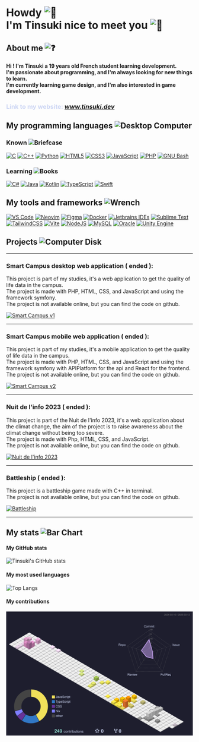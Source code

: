 # Howdy <picture> <source src="https://fonts.gstatic.com/s/e/notoemoji/latest/1fae1/512.webp" type="image/webp"> <img src="https://fonts.gstatic.com/s/e/notoemoji/latest/1fae1/512.gif" alt="🫡" width="32" height="32"></picture> <br>I'm Tinsuki nice to meet you <picture> <source src="https://fonts.gstatic.com/s/e/notoemoji/latest/1f44b/512.webp" type="image/webp"> <img src="https://fonts.gstatic.com/s/e/notoemoji/latest/1f44b/512.gif" alt="👋" width="32" height="32"></picture>

## About me <picture> <source srcset="https://fonts.gstatic.com/s/e/notoemoji/latest/2753/512.webp" type="image/webp"> <img src="https://fonts.gstatic.com/s/e/notoemoji/latest/2753/512.gif" alt="❓" width="32" height="32"></picture>
#### Hi ! I'm **Tinsuki** a 19 years old French student learning development.<br>I'm passionate about programming, and I'm always looking for new things to learn.<br> I'm currently learning game design, and I'm also interested in game development.
### <a style="text-decoration: none; color: #cdd6f4;" href="https://www.tinsuki.dev" target="_blank" >Link to my website: <em>www.tinsuki.dev</em></a>

## My programming languages <img src="https://raw.githubusercontent.com/Tarikul-Islam-Anik/Animated-Fluent-Emojis/master/Emojis/Objects/Desktop%20Computer.png" alt="Desktop Computer" width="25" height="25" />
### Known <img src="https://raw.githubusercontent.com/Tarikul-Islam-Anik/Animated-Fluent-Emojis/master/Emojis/Objects/Briefcase.png" alt="Briefcase" width="20" height="20" />
<p>
    <a href="https://docs.microsoft.com/en-us/cpp/?view=msvc-170" target="_blank" rel="noreferrer"><img src="https://raw.githubusercontent.com/danielcranney/readme-generator/main/public/icons/skills/c-colored.svg" width="36" height="36" alt="C" /></a>
    <a href="https://docs.microsoft.com/en-us/cpp/?view=msvc-170" target="_blank" rel="noreferrer"><img src="https://raw.githubusercontent.com/danielcranney/readme-generator/main/public/icons/skills/cplusplus-colored.svg" width="36" height="36" alt="C++" /></a>
    <a href="https://www.python.org/" target="_blank" rel="noreferrer"><img src="https://raw.githubusercontent.com/danielcranney/readme-generator/main/public/icons/skills/python-colored.svg" width="36" height="36" alt="Python" /></a>
    <a href="https://developer.mozilla.org/en-US/docs/Glossary/HTML5" target="_blank" rel="noreferrer"><img src="https://raw.githubusercontent.com/danielcranney/readme-generator/main/public/icons/skills/html5-colored.svg" width="36" height="36" alt="HTML5" /></a>
    <a href="https://www.w3.org/TR/CSS/#css" target="_blank" rel="noreferrer"><img src="https://raw.githubusercontent.com/danielcranney/readme-generator/main/public/icons/skills/css3-colored.svg" width="36" height="36" alt="CSS3" /></a>
    <a href="https://developer.mozilla.org/en-US/docs/Web/JavaScript" target="_blank" rel="noreferrer"><img src="https://raw.githubusercontent.com/danielcranney/readme-generator/main/public/icons/skills/javascript-colored.svg" width="36" height="36" alt="JavaScript" /></a>
    <a href="https://www.php.net/" target="_blank" rel="noreferrer"><img src="https://raw.githubusercontent.com/danielcranney/readme-generator/main/public/icons/skills/php-colored.svg" width="36" height="36" alt="PHP" /></a>
    <a href="https://www.gnu.org/software/bash/" target="_blank" rel="noreferrer"><img src="https://raw.githubusercontent.com/danielcranney/readme-generator/main/public/icons/skills/gnubash.svg" width="36" height="36" alt="GNU Bash" /></a>
</p>

### Learning <img src="https://raw.githubusercontent.com/Tarikul-Islam-Anik/Animated-Fluent-Emojis/master/Emojis/Objects/Books.png" alt="Books" width="20" height="20" />
<p>
    <a href="https://docs.microsoft.com/en-us/dotnet/csharp/" target="_blank" rel="noreferrer"><img src="https://raw.githubusercontent.com/danielcranney/readme-generator/main/public/icons/skills/csharp-colored.svg" width="36" height="36" alt="C#" /></a>
    <a href="https://www.oracle.com/java/" target="_blank" rel="noreferrer"><img src="https://raw.githubusercontent.com/danielcranney/readme-generator/main/public/icons/skills/java-colored.svg" width="36" height="36" alt="Java" /></a>
    <a href="https://kotlinlang.org/" target="_blank" rel="noreferrer"><img src="https://raw.githubusercontent.com/danielcranney/readme-generator/main/public/icons/skills/kotlin-colored.svg" width="36" height="36" alt="Kotlin" /></a>
    <a href="https://www.typescriptlang.org/" target="_blank" rel="noreferrer"><img src="https://raw.githubusercontent.com/danielcranney/readme-generator/main/public/icons/skills/typescript-colored.svg" width="36" height="36" alt="TypeScript" /></a>
    <a href="https://developer.apple.com/swift/" target="_blank" rel="noreferrer"><img src="https://raw.githubusercontent.com/danielcranney/readme-generator/main/public/icons/skills/swift-colored.svg" width="36" height="36" alt="Swift" /></a>
</p>

## My tools and frameworks <img src="https://raw.githubusercontent.com/Tarikul-Islam-Anik/Animated-Fluent-Emojis/master/Emojis/Objects/Wrench.png" alt="Wrench" width="25" height="25" />
<p>
    <a href="https://code.visualstudio.com/" target="_blank" rel="noreferrer"><img src="https://raw.githubusercontent.com/danielcranney/readme-generator/main/public/icons/skills/visualstudiocode.svg" width="36" height="36" alt="VS Code" /></a>
    <a href="https://neovim.io/" target="_blank" rel="noreferrer"><img src="https://raw.githubusercontent.com/danielcranney/readme-generator/main/public/icons/skills/neovim.svg" width="36" height="36" alt="Neovim" /></a>
    <a href="https://www.figma.com/" target="_blank" rel="noreferrer"><img src="https://raw.githubusercontent.com/danielcranney/readme-generator/main/public/icons/skills/figma-colored.svg" width="36" height="36" alt="Figma" /></a>
    <a href="https://www.docker.com/" target="_blank" rel="noreferrer"><img src="https://raw.githubusercontent.com/danielcranney/readme-generator/main/public/icons/skills/docker-colored.svg" width="36" height="36" alt="Docker" /></a>
    <a href="https://jetbrains.com/" target="_blank" rel="noreferrer"><img src="https://www.jetbrains.com/icon.svg" alt="Jetbrains IDEs" /></a>
    <a href="https://www.sublimetext.com/index2" target="_blank" rel="noreferrer"><img src="https://raw.githubusercontent.com/danielcranney/readme-generator/main/public/icons/skills/sublimetext.svg" width="36" height="36" alt="Sublime Text" /></a>
    <a href="https://tailwindcss.com/" target="_blank" rel="noreferrer"><img src="https://raw.githubusercontent.com/danielcranney/readme-generator/main/public/icons/skills/tailwindcss-colored.svg" width="36" height="36" alt="TailwindCSS" /></a>
    <a href="https://vitejs.dev/" target="_blank" rel="noreferrer"><img src="https://raw.githubusercontent.com/danielcranney/readme-generator/main/public/icons/skills/vite-colored.svg" width="36" height="36" alt="Vite" /></a>
    <a href="https://nodejs.org/en/" target="_blank" rel="noreferrer"><img src="https://raw.githubusercontent.com/danielcranney/readme-generator/main/public/icons/skills/nodejs-colored.svg" width="36" height="36" alt="NodeJS" /></a>
    <a href="https://www.mysql.com/" target="_blank" rel="noreferrer"><img src="https://raw.githubusercontent.com/danielcranney/readme-generator/main/public/icons/skills/mysql-colored.svg" width="36" height="36" alt="MySQL" /></a>
    <a href="https://www.oracle.com/uk/index.html" target="_blank" rel="noreferrer"><img src="https://raw.githubusercontent.com/danielcranney/readme-generator/main/public/icons/skills/oracle-colored.svg" width="36" height="36" alt="Oracle" /></a>
    <a href="https://unity.com/" target="_blank" rel="noreferrer"><img src="https://cdn.sanity.io/images/fuvbjjlp/production/59311eb2aa91009ac2a4eac41a6b4ae0e26ccda2-22x24.svg" width="36" height="36" alt="Unity Engine"/> </a>
</p>


## Projects <img src="https://raw.githubusercontent.com/Tarikul-Islam-Anik/Animated-Fluent-Emojis/master/Emojis/Objects/Computer%20Disk.png" alt="Computer Disk" width="25" height="25" />
___

### Smart Campus desktop web application ( ended ):

This project is part of my studies, it's a web application to get the quality of life data in the campus.  
The project is made with PHP, HTML, CSS, and JavaScript and using the framework symfony.  
The project is not available online, but you can find the code on github.  

[![Smart Campus v1](https://github-readme-stats.vercel.app/api/pin/?username=Altaks&repo=Smart-Campus&bg_color=24273a&text_color=cad3f5&icon_color=c6a0f6&title_color=8bd5ca)](https://github.com/Altaks/Smart-Campus)
___

### Smart Campus mobile web application ( ended ):

This project is part of my studies, it's a mobile application to get the quality of life data in the campus.   
The project is made with PHP, HTML, CSS, and JavaScript and using the framework symfony with APIPlatform for the api and React for the frontend.  
The project is not available online, but you can find the code on github.  

[![Smart Campus v2](https://github-readme-stats.vercel.app/api/pin/?username=Altaks&repo=Smart-Campus-Mobile&bg_color=24273a&text_color=cad3f5&icon_color=c6a0f6&title_color=8bd5ca)](https:///github.com/Altaks/Smart-Campus-Mobile)
___

### Nuit de l'info 2023 ( ended ):

This project is part of the Nuit de l'info 2023, it's a web application about the climat change, the aim of the project is to raise awareness about the climat change without being too severe.  
The project is made with Php, HTML, CSS, and JavaScript.  
The project is not available online, but you can find the code on github.

[![Nuit de l'info 2023](https://github-readme-stats.vercel.app/api/pin/?username=VoidLR&repo=NDI-2023&bg_color=24273a&text_color=cad3f5&icon_color=c6a0f6&title_color=8bd5ca)](https://github.com/VoidLR/NDI-2023)
___

### Battleship ( ended ):

This project is a battleship game made with C++ in terminal.  
The project is not available online, but you can find the code on github.

[![Battleship](https://github-readme-stats.vercel.app/api/pin/?username=Tinsuki&repo=SAE1_1&bg_color=24273a&text_color=cad3f5&icon_color=c6a0f6&title_color=8bd5ca)](https://github.com/tinsuki/SAE1_1)
___

## My stats <img src="https://raw.githubusercontent.com/Tarikul-Islam-Anik/Animated-Fluent-Emojis/master/Emojis/Objects/Bar%20Chart.png" alt="Bar Chart" width="25" height="25" />

#### My GitHub stats

![Tinsuki's GitHub stats](https://github-readme-stats.vercel.app/api?username=Tinsuki&show_icons=true&bg_color=1e1e2e&text_color=cdd6f4&icon_color=cba6f7&title_color=94e2d5)

#### My most used languages

![Top Langs](https://github-readme-stats.vercel.app/api/top-langs/?username=Tinsuki&layout=compact&bg_color=1e1e2e&text_color=cdd6f4&icon_color=cba6f7&title_color=94e2d5)

#### My contributions

<img src="profile-3d-contrib/profile-custom-season.svg" alt="Custom season" width="100%" height="50%">
